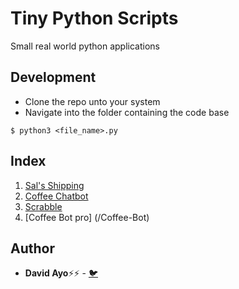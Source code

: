 # Tiny Python Scripts
Small real world python applications

## Development
* Clone the repo unto your system
* Navigate into the folder containing the code base

```
$ python3 <file_name>.py
```

## Index
1. [Sal's Shipping](/Sals-Shipping.py)
2. [Coffee Chatbot](/Coffee-Chatbot.py)
3. [Scrabble](/scrabble.py)
4. [Coffee Bot pro] (/Coffee-Bot)

## Author
* **David Ayo**⚡⚡ - [🐦](https://twitter.com/dqve__)
